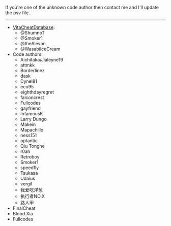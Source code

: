 ﻿If you're one of the unknown code author then contact me and I'll update the psv file.

***	

* [VitaCheatDatabase](https://github.com/ShumnoT/VitaCheatDatabase):
   * @ShumnoT
   * @Smoker1
   * @theAlevan
   * @WasabiIceCream
* Code authors:
   * Aichitaka/Jialeyne19
   * attmkk
   * Borderlinez
   * dask
   * Dynel81
   * eco95
   * eighthdayregret
   * falconcrest
   * Fullcodes
   * gayfriend
   * InfamousK
   * Larry Dungo
   * Makein
   * Mapachillo
   * ness151
   * optantic
   * Qiu Tonghe
   * r0ah
   * Retroboy
   * Smoker1
   * speedfly
   * Tsukasa
   * Udaius
   * vergil
   * 我爱吃洋葱
   * 执行者NO.X
   * 路人甲
* FinalCheat
* Blood.Xia
* Fullcodes
